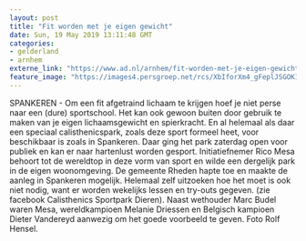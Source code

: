 ```yaml
---
layout: post
title: "Fit worden met je eigen gewicht"
date: Sun, 19 May 2019 13:11:48 GMT
categories: 
- gelderland 
- arnhem 
externe_link: "https://www.ad.nl/arnhem/fit-worden-met-je-eigen-gewicht~a80fe5ab7/"
feature_image: "https://images4.persgroep.net/rcs/XbIforXm4_gFeplJSGOK1lLMko0/diocontent/148670732/_fitwidth/400/?appId=21791a8992982cd8da851550a453bd7f&quality=0.7"
---
```


SPANKEREN - Om een fit afgetraind lichaam te krijgen hoef je niet perse naar een (dure) sportschool. Het kan ook gewoon buiten door gebruik te maken van je eigen lichaamsgewicht en spierkracht. En al helemaal als daar een speciaal calisthenicspark, zoals deze sport formeel heet, voor beschikbaar is zoals in Spankeren. Daar ging het park zaterdag open voor publiek en kan er naar hartenlust worden gesport. Initiatiefnemer Rico Mesa behoort tot de wereldtop in deze vorm van sport en wilde een dergelijk park in de eigen woonomgeving. De gemeente Rheden hapte toe en maakte de aanleg in Spankeren mogelijk. Helemaal zelf uitzoeken hoe het moet is ook niet nodig, want er worden wekelijks lessen en try-outs gegeven. (zie facebook Calisthenics Sportpark Dieren). Naast wethouder Marc Budel waren Mesa, wereldkampioen Melanie Driessen en Belgisch kampioen Dieter Vandereyd aanwezig om het goede voorbeeld te geven. Foto Rolf Hensel.
